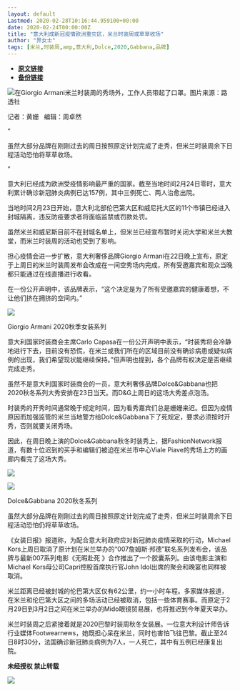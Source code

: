 ```yaml
---
layout: default
Lastmod: 2020-02-28T10:16:44.959100+00:00
date: 2020-02-24T00:00:00Z
title: "意大利成新冠疫情欧洲重灾区，米兰时装周或草草收场"
author: "界女士"
tags: [米兰,时装周,amp,意大利,Dolce,2020,Gabbana,品牌]
---
```


* [**原文链接**](https://mp.weixin.qq.com/s/uF4FurAyOpgqkGIoIhYm5A)
* [**备份链接**](http://archive.today/lVsdO)


![](/images/post/edb5bfe371c690502df5fa6192a49e04.jpg)在Giorgio Armani米兰时装周的秀场外，工作人员带起了口罩。图片来源：路透社  

记者：黄姗   编辑：周卓然

“

  

虽然大部分品牌在刚刚过去的周日按照原定计划完成了走秀，但米兰时装周余下日程活动恐怕将草草收场。

  

”

意大利已经成为欧洲受疫情影响最严重的国家。截至当地时间2月24日零时，意大利累计确诊新冠肺炎病例已达157例，其中三例死亡、两人治愈出院。

当地时间2月23日开始，意大利北部伦巴第大区和威尼托大区的11个市镇已经进入封城隔离，违反防疫要求者将面临监禁或罚款处罚。

虽然米兰和威尼斯目前不在封城名单上，但米兰已经宣布暂时关闭大学和米兰大教堂，而米兰时装周的活动也受到了影响。

担心疫情会进一步扩散，意大利奢侈品牌Giorgio Armani在22日晚上宣布，原定于上周日的米兰时装周发布会改成在一间空秀场内完成，所有受邀嘉宾和观众当晚都只能通过在线直播进行收看。

在一份公开声明中，该品牌表示，“这个决定是为了所有受邀嘉宾的健康着想，不让他们挤在拥挤的空间内。”

![](/images/post/af0ab1ca93f11882ca59c605a7586427.jpg)

Giorgio Armani 2020秋季女装系列 

意大利国家时装商会主席Carlo Capasa在一份公开声明中表示，“时装秀将会冷静地进行下去，目前没有恐慌，在米兰或我们所在的区域目前没有确诊病患或疑似病例的出现，我们希望现状能继续保持。”但声明也提到，各个品牌有权决定是否继续完成走秀。

虽然不是意大利国家时装商会的一员，意大利奢侈品牌Dolce&Gabbana也把2020秋冬系列大秀安排在23日当天。而D&G上周日的这场大秀差点泡汤。

时装秀的开秀时间通常晚于规定时间，因为看秀嘉宾们总是姗姗来迟。但因为疫情原因而加强监管的米兰当地警方给Dolce&Gabbana下了死规定，要求必须按时开秀，否则就要关闭秀场。

因此，在周日晚上演的Dolce&Gabbana秋冬时装秀上，据FashionNetwork报道，有数十位迟到的买手和编辑们被迫在米兰市中心Viale Piave的秀场上方的画廊内看完了这场大秀。

![](/images/post/3a2f73d354cec36b77359db003dc2fb7.jpg)

![](/images/post/7ca7ce9d6137903c15cefa9297eae173.jpg)

Dolce&Gabbana 2020秋冬系列

虽然大部分品牌在刚刚过去的周日按照原定计划完成了走秀，但米兰时装周余下日程活动恐怕仍将草草收场。

《女装日报》报道称，为配合意大利政府应对新冠肺炎疫情采取的行动，Michael Kors上周日取消了原计划在米兰举办的“007詹姆斯·邦德”联名系列发布会，该品牌与最新007系列电影《无暇赴死 》合作推出了一个胶囊系列。由该电影主演和Michael Kors母公司Capri控股首席执行官John Idol出席的聚会和晚宴也同样被取消。

米兰距离已经被封城的伦巴第大区仅有62公里，约一小时车程。多家媒体报道，在米兰和伦巴第大区之间的多场活动已经被取消，包括一些体育赛事。而原定于2月29日到3月2日之间在米兰举办的Mido眼镜贸易展，也将推迟到今年夏天举办。

米兰时装周之后紧接着就是2020巴黎时装周秋冬女装展。一位意大利设计师告诉行业媒体Footwearnews，她既担心呆在米兰，同时也害怕飞往巴黎。截止至24日8时30分，法国确诊新冠肺炎病例为7人，一人死亡，其中有五例已经康复出院。

  

**未经授权 禁止转载**

  

  

![](/images/post/3ef9527fd7edfb43b0c70486c7a956af.jpg)

